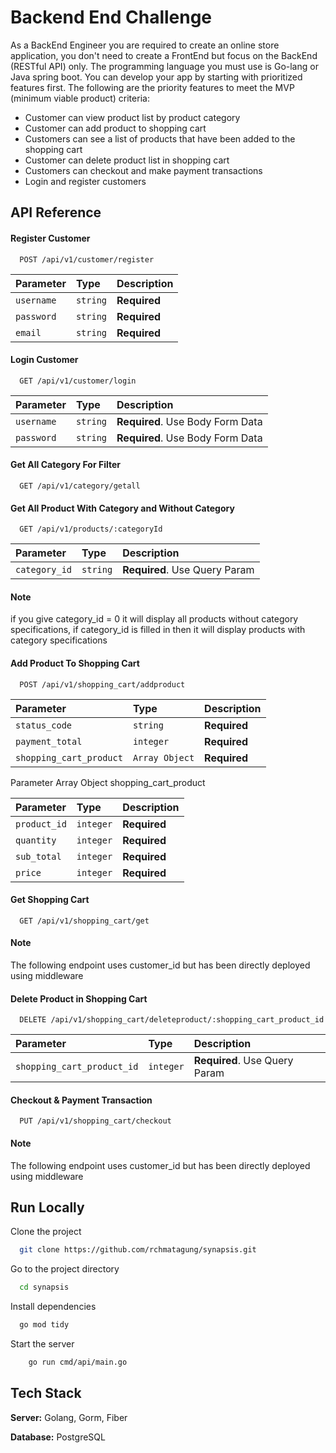 
# Backend End Challenge

As a BackEnd Engineer you are required to create an online store application, you don't need to create a FrontEnd but focus on the BackEnd (RESTful API) only. The programming language you must use is Go-lang or Java spring boot.
You can develop your app by starting with prioritized features first. The following are the priority features to meet the MVP (minimum viable product) criteria:
- Customer can view product list by product category 
- Customer can add product to shopping cart
- Customers can see a list of products that have been added to the shopping cart
- Customer can delete product list in shopping cart
- Customers can checkout and make payment transactions
- Login and register customers



## API Reference

#### Register Customer

```http
  POST /api/v1/customer/register
```

| Parameter | Type     | Description                |
| :-------- | :------- | :------------------------- |
| `username` | `string` | **Required** |
| `password` | `string` | **Required** |
| `email` | `string` | **Required** |

#### Login Customer

```http
  GET /api/v1/customer/login
```

| Parameter | Type     | Description                       |
| :-------- | :------- | :-------------------------------- |
| `username`      | `string` | **Required**. Use Body Form Data |
| `password`      | `string` | **Required**. Use Body Form Data |

#### Get All Category For Filter

```http
  GET /api/v1/category/getall
```

#### Get All Product With Category and Without Category

```http
  GET /api/v1/products/:categoryId
```

| Parameter | Type     | Description                       |
| :-------- | :------- | :-------------------------------- |
| `category_id`      | `string` | **Required**. Use Query Param |

#### Note
if you give category_id = 0 it will display all products without category specifications, if category_id is filled in then it will display products with category specifications

#### Add Product To Shopping Cart

```http
  POST /api/v1/shopping_cart/addproduct
```

| Parameter | Type     | Description                       |
| :-------- | :------- | :-------------------------------- |
| `status_code`      | `string` | **Required** |
| `payment_total`      | `integer` | **Required** |
| `shopping_cart_product`      | `Array Object` | **Required** |

Parameter Array Object shopping_cart_product

| Parameter | Type     | Description                       |
| :-------- | :------- | :-------------------------------- |
| `product_id`      | `integer` | **Required** |
| `quantity`      | `integer` | **Required** |
| `sub_total`      | `integer` | **Required** |
| `price`      | `integer` | **Required** |

#### Get Shopping Cart

```http
  GET /api/v1/shopping_cart/get
```
#### Note
The following endpoint uses customer_id but has been directly deployed using middleware

#### Delete Product in Shopping Cart

```http
  DELETE /api/v1/shopping_cart/deleteproduct/:shopping_cart_product_id
```
| Parameter | Type     | Description                       |
| :-------- | :------- | :-------------------------------- |
| `shopping_cart_product_id`      | `integer` | **Required**. Use Query Param |

#### Checkout & Payment Transaction

```http
  PUT /api/v1/shopping_cart/checkout
```

#### Note
The following endpoint uses customer_id but has been directly deployed using middleware




## Run Locally

Clone the project

```bash
  git clone https://github.com/rchmatagung/synapsis.git
```

Go to the project directory

```bash
  cd synapsis
```

Install dependencies

```bash
  go mod tidy
```

Start the server

```bash
    go run cmd/api/main.go
```


## Tech Stack

**Server:** Golang, Gorm, Fiber

**Database:** PostgreSQL

